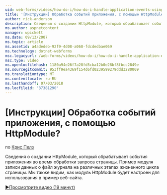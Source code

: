 ```yaml
---
uid: web-forms/videos/how-do-i/how-do-i-handle-application-events-using-an-httpmodule
title: '[Инструкции] Обработка событий приложения, с помощью HttpModule? | Документы Майкрософт'
author: rick-anderson
description: Сведения о создании HttpModule, который обрабатывает события приложения во время обработки запроса страницы. Пример модуля записи данных о журнала...
ms.author: aspnetcontent
manager: wpickett
ms.date: 09/13/2007
ms.topic: article
ms.assetid: a4adedeb-92f9-4d08-a068-fdcdedbae069
ms.technology: dotnet-webforms
msc.legacyurl: /web-forms/videos/how-do-i/how-do-i-handle-application-events-using-an-httpmodule
msc.type: video
ms.openlocfilehash: 1180a94e26f7a28fd5cba12b0e28bf8fbcc2849e
ms.sourcegitcommit: 953ff9ea4369f154d6fd0239599279ddd3280009
ms.translationtype: MT
ms.contentlocale: ru-RU
ms.lasthandoff: 07/03/2018
ms.locfileid: "37381290"
---
```

<a name="how-do-i-handle-application-events-using-an-httpmodule"></a>[Инструкции] Обработка событий приложения, с помощью HttpModule?
====================
по [Крис Пелз](https://twitter.com/chrispels)

Сведения о создании HttpModule, который обрабатывает события приложения во время обработки запроса страницы. Пример модуля записи данных о файл журнала на различных этапах жизненного цикла страницы. Мы также видим, как модуль HttpModule будет настроен для использования в пример веб-сайта.

[&#9654;Просмотрите видео (19 минут)](https://channel9.msdn.com/Blogs/ASP-NET-Site-Videos/how-do-i-handle-application-events-using-an-httpmodule)
